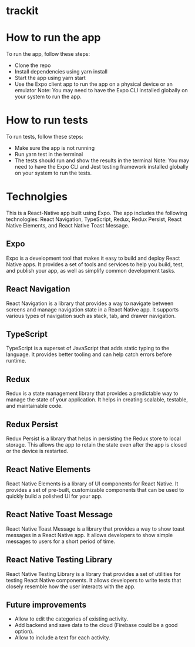 # trackit

# How to run the app
To run the app, follow these steps:

- Clone the repo
- Install dependencies using yarn install
- Start the app using yarn start
- Use the Expo client app to run the app on a physical device or an emulator
Note: You may need to have the Expo CLI installed globally on your system to run the app.

# How to run tests
To run tests, follow these steps:

- Make sure the app is not running
- Run yarn test in the terminal
- The tests should run and show the results in the terminal
Note: You may need to have the Expo CLI and Jest testing framework installed globally on your system to run the tests.

# Technolgies
This is a React-Native app built using Expo. The app includes the following technologies: React Navigation, TypeScript, Redux, Redux Persist, React Native Elements, and React Native Toast Message.

## Expo
Expo is a development tool that makes it easy to build and deploy React Native apps. It provides a set of tools and services to help you build, test, and publish your app, as well as simplify common development tasks.

## React Navigation
React Navigation is a library that provides a way to navigate between screens and manage navigation state in a React Native app. It supports various types of navigation such as stack, tab, and drawer navigation.

## TypeScript
TypeScript is a superset of JavaScript that adds static typing to the language. It provides better tooling and can help catch errors before runtime.

## Redux
Redux is a state management library that provides a predictable way to manage the state of your application. It helps in creating scalable, testable, and maintainable code.

## Redux Persist
Redux Persist is a library that helps in persisting the Redux store to local storage. This allows the app to retain the state even after the app is closed or the device is restarted.

## React Native Elements
React Native Elements is a library of UI components for React Native. It provides a set of pre-built, customizable components that can be used to quickly build a polished UI for your app.

## React Native Toast Message
React Native Toast Message is a library that provides a way to show toast messages in a React Native app. It allows developers to show simple messages to users for a short period of time.

## React Native Testing Library
React Native Testing Library is a library that provides a set of utilities for testing React Native components. It allows developers to write tests that closely resemble how the user interacts with the app.

## Future improvements

- Allow to edit the categories of existing activity.
- Add backend and save data to the cloud (Firebase could be a good option).
- Allow to include a text for each activity.